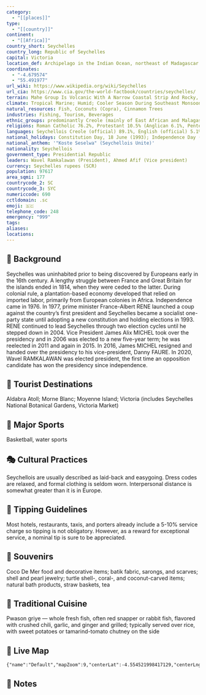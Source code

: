 ```yaml
---
category:
  - "[[places]]"
type:
  - "[[country]]"
continent:
  - "[[Africa]]"
country_short: Seychelles
country_long: Republic of Seychelles
capital: Victoria
location_def: Archipelago in the Indian Ocean, northeast of Madagascar
coordinates:
  - "-4.679574"
  - "55.491977"
url_wiki: https://www.wikipedia.org/wiki/Seychelles
url_cia: https://www.cia.gov/the-world-factbook/countries/seychelles/
terrain: Mahe Group Is Volcanic With A Narrow Coastal Strip And Rocky, Hilly Interior; Others Are Relatively Flat Coral Atolls, Or Elevated Reefs; Sits Atop The Submarine Mascarene Plateau
climate: Tropical Marine; Humid; Cooler Season During Southeast Monsoon (Late May To September); Warmer Season During Northwest Monsoon (March To May)
natural_resources: Fish, Coconuts (Copra), Cinnamon Trees
industries: Fishing, Tourism, Beverages
ethnic_groups: predominantly Creole (mainly of East African and Malagasy heritage); also French, Indian, Chinese, and Arab populations
religions: Roman Catholic 76.2%, Protestant 10.5% (Anglican 6.1%, Pentecostal Assembly 1.5%, Seventh Day Adventist 1.2%, other Protestant 1.7%), other Christian 2.4%, Hindu 2.4%, Muslim 1.6%, other non-Christian 1.1%, unspecified 4.8%, none 0.9% (2010 est.)
languages: Seychellois Creole (official) 89.1%, English (official) 5.1%, French (official) 0.7%, other 3.8%, unspecified 1.4% (2010 est.)
national_holidays: Constitution Day, 18 June (1993); Independence Day (National Day), 29 June (1976)
national_anthem: '"Koste Seselwa" (Seychellois Unite)'
nationality: Seychellois
government_type: Presidential Republic
leaders: Wavel Ramkalawan (President), Ahmed Afif (Vice president)
currency: Seychelles rupees (SCR)
population: 97617
area_sqmi: 177
countrycode_2: SC
countrycode_3: SYC
numericcode: 690
cctldomain: .sc
emoji: 🇸🇨
telephone_code: 248
emergency: "999"
tags: 
aliases: 
locations:
---
```

## 🌱 Background
Seychelles was uninhabited prior to being discovered by Europeans early in the 16th century. A lengthy struggle between France and Great Britain for the islands ended in 1814, when they were ceded to the latter. During colonial rule, a plantation-based economy developed that relied on imported labor, primarily from European colonies in Africa. Independence came in 1976. In 1977, prime minister France-Albert RENE launched a coup against the country’s first president and Seychelles became a socialist one-party state until adopting a new constitution and holding elections in 1993. RENE continued to lead Seychelles through two election cycles until he stepped down in 2004. Vice President James Alix MICHEL took over the presidency and in 2006 was elected to a new five-year term; he was reelected in 2011 and again in 2015. In 2016, James MICHEL resigned and handed over the presidency to his vice-president, Danny FAURE. In 2020, Wavel RAMKALAWAN was elected president, the first time an opposition candidate has won the presidency since independence.

## 📌 Tourist Destinations
Aldabra Atoll; Morne Blanc; Moyenne Island; Victoria (includes Seychelles National Botanical Gardens, Victoria Market)

## 🥇 Major Sports
Basketball, water sports

## 🎭 Cultural Practices
Seychellois are usually described as laid-back and easygoing. Dress codes are relaxed, and formal clothing is seldom worn. Interpersonal distance is somewhat greater than it is in Europe.

## 🫰 Tipping Guidelines
Most hotels, restaurants, taxis, and porters already include a 5-10% service charge so tipping is not obligatory. However, as a reward for exceptional service, a nominal tip is sure to be appreciated.

## 🎁 Souvenirs
Coco De Mer food and decorative items; batik fabric, sarongs, and scarves; shell and pearl jewelry; turtle shell-, coral-, and coconut-carved items; natural bath products, straw baskets, tea

## 🍲 Traditional Cuisine
Pwason griye — whole fresh fish, often red snapper or rabbit fish, flavored with crushed chili, garlic, and ginger and grilled; typically served over rice, with sweet potatoes or tamarind-tomato chutney on the side

## 📡 Live Map
```mapview
{"name":"Default","mapZoom":9,"centerLat":-4.554521998417129,"centerLng":55.53999177350219,"query":"","chosenMapSource":0}
```

## 📒 Notes

